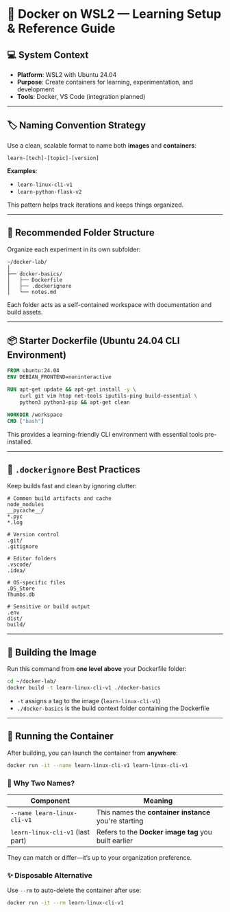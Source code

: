 # 🐳 Docker on WSL2 — Learning Setup & Reference Guide

## 💻 System Context
- **Platform**: WSL2 with Ubuntu 24.04
- **Purpose**: Create containers for learning, experimentation, and development
- **Tools**: Docker, VS Code (integration planned)

---

## 🏷️ Naming Convention Strategy

Use a clean, scalable format to name both **images** and **containers**:

```
learn-[tech]-[topic]-[version]
```

**Examples**:
- `learn-linux-cli-v1`
- `learn-python-flask-v2`

This pattern helps track iterations and keeps things organized.

---

## 📁 Recommended Folder Structure

Organize each experiment in its own subfolder:

```
~/docker-lab/
│
├── docker-basics/
│   ├── Dockerfile
│   ├── .dockerignore
│   └── notes.md
```

Each folder acts as a self-contained workspace with documentation and build assets.

---

## 📦 Starter Dockerfile (Ubuntu 24.04 CLI Environment)

```dockerfile
FROM ubuntu:24.04
ENV DEBIAN_FRONTEND=noninteractive

RUN apt-get update && apt-get install -y \
    curl git vim htop net-tools iputils-ping build-essential \
    python3 python3-pip && apt-get clean

WORKDIR /workspace
CMD ["bash"]
```

This provides a learning-friendly CLI environment with essential tools pre-installed.

---

## 🚫 `.dockerignore` Best Practices

Keep builds fast and clean by ignoring clutter:

```
# Common build artifacts and cache
node_modules
__pycache__/
*.pyc
*.log

# Version control
.git/
.gitignore

# Editor folders
.vscode/
.idea/

# OS-specific files
.DS_Store
Thumbs.db

# Sensitive or build output
.env
dist/
build/
```

---

## 🔨 Building the Image

Run this command from **one level above** your Dockerfile folder:

```bash
cd ~/docker-lab/
docker build -t learn-linux-cli-v1 ./docker-basics
```

- `-t` assigns a tag to the image (`learn-linux-cli-v1`)
- `./docker-basics` is the build context folder containing the Dockerfile

---

## 🚀 Running the Container

After building, you can launch the container from **anywhere**:

```bash
docker run -it --name learn-linux-cli-v1 learn-linux-cli-v1
```

### 🤔 Why Two Names?

| Component | Meaning |
|----------|---------|
| `--name learn-linux-cli-v1` | This names the **container instance** you're starting |
| `learn-linux-cli-v1` (last part) | Refers to the **Docker image tag** you built earlier |

They can match or differ—it’s up to your organization preference.

### ✨ Disposable Alternative

Use `--rm` to auto-delete the container after use:

```bash
docker run -it --rm learn-linux-cli-v1
```

